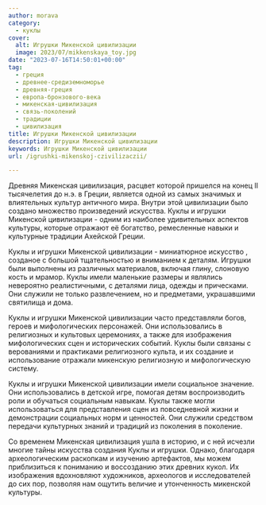 ```yaml
---
author: morava
category:
  - куклы
cover:
  alt: Игрушки Микенской цивилизации
  image: 2023/07/mikkenskaya_toy.jpg
date: "2023-07-16T14:50:01+00:00"
tag:
  - греция
  - древнее-средиземноморье
  - древняя-греция
  - европа-бронзового-века
  - микенская-цивилизация
  - связь-поколений
  - традиции
  - цивилизация
title: Игрушки Микенской цивилизации
description: Игрушки Микенской цивилизации
keywords: Игрушки Микенской цивилизации
url: /igrushki-mikenskoj-czivilizaczii/

---
```

Древняя Микенская цивилизация, расцвет которой пришелся на конец II тысячелетия до н.э. в Греции, является одной из самых значимых и влиятельных культур античного мира. Внутри этой цивилизации было создано множество произведений искусства. Куклы и игрушки Микенской цивилизации - одним из наиболее удивительных аспектов культуры, которые отражают её богатство, ремесленные навыки и культурные традиции Ахейской Греции.

Куклы и игрушки Микенской цивилизации \- миниатюрное искусство , созданое с большой тщательностью и вниманием к деталям. Игрушки были выполнены из различных материалов, включая глину, слоновую кость и мрамор. Куклы имели маленькие размеры и являлись невероятно реалистичными, с деталями лица, одежды и прическами. Они служили не только развлечением, но и предметами, украшавшими святилища и дома.

Куклы и игрушки Микенской цивилизации часто представляли богов, героев и мифологических персонажей. Они использовались в религиозных и культовых церемониях, а также для изображения мифологических сцен и исторических событий. Куклы были связаны с верованиями и практиками религиозного культа, и их создание и использование отражали микенскую религиозную и мифологическую систему.

Куклы и игрушки Микенской цивилизации имели социальное значение. Они использовались в детской игре, помогая детям воспроизводить роли и обучаться социальным навыкам. Куклы также могли использоваться для представления сцен из повседневной жизни и демонстрации социальных норм и ценностей. Они служили средством передачи культурных знаний и традиций из поколения в поколение.

Со временем Микенская цивилизация ушла в историю, и с ней исчезли многие тайны искусства создания Куклы и игрушки. Однако, благодаря археологическим раскопкам и изучению артефактов, мы можем приблизиться к пониманию и воссозданию этих древних кукол. Их изображения вдохновляют художников, археологов и исследователей до сих пор, позволяя нам ощутить величие и утонченность микенской культуры.
